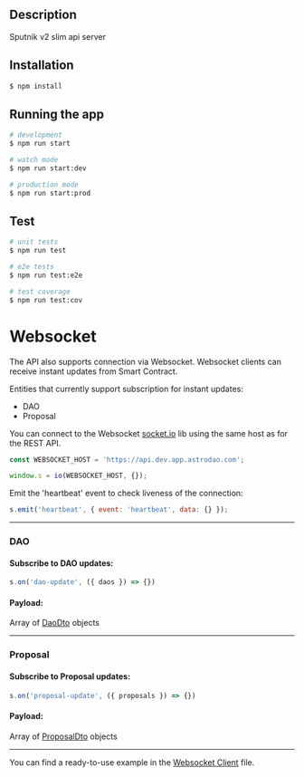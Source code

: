 ## Description

Sputnik v2 slim api server

## Installation

```bash
$ npm install
```

## Running the app

```bash
# development
$ npm run start

# watch mode
$ npm run start:dev

# production mode
$ npm run start:prod
```

## Test

```bash
# unit tests
$ npm run test

# e2e tests
$ npm run test:e2e

# test coverage
$ npm run test:cov
```

# Websocket

The API also supports connection via Websocket. Websocket clients can receive instant updates from Smart Contract.
  
Entities that currently support subscription for instant updates:
  
- DAO
- Proposal

You can connect to the Websocket [socket.io]([https://link](https://www.npmjs.com/package/socket.io)) lib using the same host as for the REST API.  
  
```javascript
const WEBSOCKET_HOST = 'https://api.dev.app.astrodao.com';

window.s = io(WEBSOCKET_HOST, {});
```
  
Emit the 'heartbeat' event to check liveness of the connection:  
  
```javascript
s.emit('heartbeat', { event: 'heartbeat', data: {} });
```
----------
### DAO    
  
#### Subscribe to DAO updates:
```javascript
s.on('dao-update', ({ daos }) => {})
```  
#### Payload:

Array of [DaoDto](libs/dao/src/dto/dao.dto.ts) objects

----------

### Proposal

#### Subscribe to Proposal updates:

```javascript
s.on('proposal-update', ({ proposals }) => {})
```

#### Payload:

Array of [ProposalDto](libs/proposal/src/dto/proposal.dto.ts) objects

----------

You can find a ready-to-use example in the [Websocket Client](samples/websocket-client.html) file.

